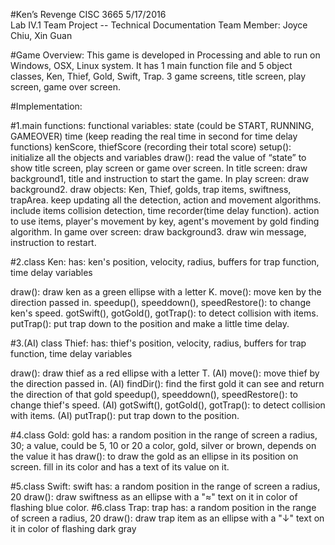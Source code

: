 #Ken’s Revenge
CISC 3665										5/17/2016	
Lab IV.1 Team Project -- Technical Documentation
Team Member: Joyce Chiu,  Xin Guan



#Game Overview:
	This game is developed in Processing and able to run on Windows, OSX, Linux system. 
	It has 1 main function file and 5 object classes, Ken, Thief, Gold, Swift, Trap.
	3 game screens, title screen, play screen, game over screen.

#Implementation:
	
#1.main functions:
	functional variables: state (could be START, RUNNING, GAMEOVER)
			         time (keep reading the real time in second for time delay functions)
			         kenScore, thiefScore (recording their total score)
	setup(): initialize all the objects and variables
	draw(): read the value of “state” to show title screen, play screen or game over screen.
	In title screen: draw background1, title and instruction to start the game. 
	In play screen: draw background2. draw objects: Ken, Thief, golds, trap items, swiftness, trapArea. keep updating all the detection, action and movement algorithms. include items collision detection, time recorder(time delay function). action to use items, player's movement by key, agent's movement by gold finding algorithm. 
	In game over screen: draw background3. draw win message, instruction to restart. 

#2.class Ken: 
   has: ken's position, velocity, radius, buffers for trap function, time delay variables

   draw(): draw ken as a green ellipse with a letter K.
   move(): move ken by the direction passed in. 
   speedup(), speeddown(), speedRestore(): to change ken's speed.
   gotSwift(), gotGold(), gotTrap(): to detect collision with items.
   putTrap(): put trap down to the position and make a little time delay.

#3.(AI) class Thief:
   has: thief's position, velocity, radius, buffers for trap function, time delay variables

   draw(): draw thief as a red ellipse with a letter T.
   (AI) move(): move thief by the direction passed in. 
   (AI) findDir(): find the first gold it can see and return the direction of that gold
   speedup(), speeddown(), speedRestore(): to change thief's speed.
   (AI) gotSwift(), gotGold(), gotTrap(): to detect collision with items.
   (AI) putTrap(): put trap down to the position.

#4.class Gold:
   gold has: a random position in the range of screen
             a radius, 30;
             a value, could be 5, 10 or 20
             a color, gold, silver or brown, depends on the value it has
   draw():
         to draw the gold as an ellipse in its position on screen.
         fill in its color and has a text of its value on it.

#5.class Swift:
   swift has: a random position in the range of screen
              a radius, 20
   draw():
         draw swiftness as an ellipse with a "≈" text on it 
         in color of flashing blue color.
#6.class Trap:
   trap has: a random position in the range of screen
             a radius, 20
   draw():
         draw trap item as an ellipse with a "↓" text on it 
         in color of flashing dark gray


